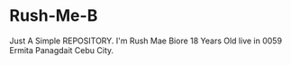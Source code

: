 # Rush-Me-B

Just A Simple REPOSITORY.
I'm Rush Mae Biore 18 Years Old live in 0059 Ermita Panagdait Cebu City.
